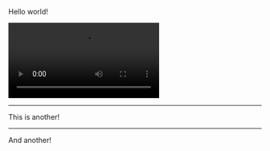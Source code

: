 Hello world!

<video src="https://www.youtube.com/watch?v=DWuM5fCVoWA"></video>

---
This is another!

---
And another!
<!--stackedit_data:
eyJoaXN0b3J5IjpbMTgwMjUxNTg5OCwtMTQ5NTcyNzE5LDIzOT
U3MDU1OSwtMzMyNDU1MzYzXX0=
-->